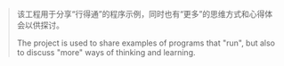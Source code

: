 >该工程用于分享“行得通”的程序示例，同时也有“更多”的思维方式和心得体会以供探讨。
>
>The project is used to share examples of programs that "run", but also to discuss "more" ways of thinking and learning.
